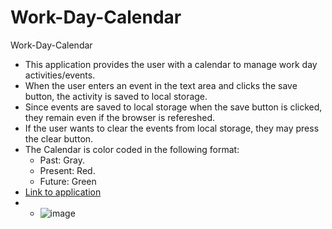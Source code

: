 # Work-Day-Calendar
Work-Day-Calendar

- This application provides the user with a calendar to manage work day activities/events.
- When the user enters an event in the text area and clicks the save button, the activity is saved to local storage.
- Since events are saved to local storage when the save button is clicked, they remain even if the browser is refereshed.
- If the user wants to clear the events from local storage, they may press the clear button.
- The Calendar is color coded in the following format:
  - Past: Gray.
  - Present: Red.
  - Future: Green
- [Link to application](https://joesmall37.github.io/Calendar/)
- - ![image](https://user-images.githubusercontent.com/63420051/110222212-a26e4400-7e9e-11eb-926d-beb66d493ace.png)

